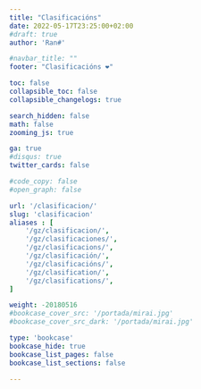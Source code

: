 ```yaml
---
title: "Clasificacións"
date: 2022-05-17T23:25:00+02:00
#draft: true
author: 'Ran#'

#navbar_title: ""
footer: "Clasificacións ❤️"

toc: false
collapsible_toc: false
collapsible_changelogs: true

search_hidden: false
math: false
zooming_js: true

ga: true
#disqus: true
twitter_cards: false

#code_copy: false
#open_graph: false

url: '/clasificacion/'
slug: 'clasificacion'
aliases : [
    '/gz/clasificacion/',
    '/gz/clasificaciones/',
    '/gz/clasificacions/',
    '/gz/clasificación/',
    '/gz/clasificacións/',
    '/gz/clasification/',
    '/gz/clasifications/',
]

weight: -20180516
#bookcase_cover_src: '/portada/mirai.jpg'
#bookcase_cover_src_dark: '/portada/mirai.jpg'

type: 'bookcase'
bookcase_hide: true
bookcase_list_pages: false
bookcase_list_sections: false

---
```


